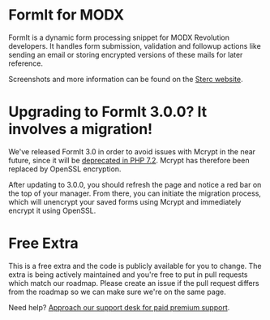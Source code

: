 # FormIt for MODX
FormIt is a dynamic form processing snippet for MODX Revolution developers. It handles form submission, validation and followup actions like sending an email or storing encrypted versions of these mails for later reference.

Screenshots and more information can be found on the [Sterc website](https://www.sterc.nl/en/modx-extras/formit-3.0).

# Upgrading to FormIt 3.0.0? It involves a migration!
We've released FormIt 3.0 in order to avoid issues with Mcrypt in the near future, since it will be [deprecated in PHP 7.2](http://php.net/manual/en/migration71.deprecated.php). Mcrypt has therefore been replaced by OpenSSL encryption.

After updating to 3.0.0, you should refresh the page and notice a red bar on the top of your manager. From there, you can initiate the migration process, which will unencrypt your saved forms using Mcrypt and immediately encrypt it using OpenSSL. 

# Free Extra
This is a free extra and the code is publicly available for you to change. The extra is being actively maintained and you're free to put in pull requests which match our roadmap. Please create an issue if the pull request differs from the roadmap so we can make sure we're on the same page.

Need help? [Approach our support desk for paid premium support](mailto:service@sterc.com).
